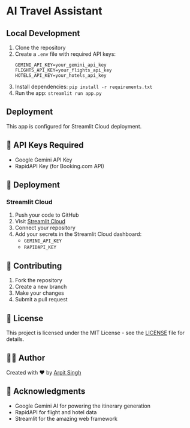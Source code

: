 # AI Travel Assistant

## Local Development
1. Clone the repository
2. Create a `.env` file with required API keys:
   ```
   GEMINI_API_KEY=your_gemini_api_key
   FLIGHTS_API_KEY=your_flights_api_key
   HOTELS_API_KEY=your_hotels_api_key
   ```
3. Install dependencies: `pip install -r requirements.txt`
4. Run the app: `streamlit run app.py`

## Deployment
This app is configured for Streamlit Cloud deployment. 

## 🔑 API Keys Required

- Google Gemini API Key
- RapidAPI Key (for Booking.com API)

## 🚀 Deployment

### Streamlit Cloud

1. Push your code to GitHub
2. Visit [Streamlit Cloud](https://share.streamlit.io)
3. Connect your repository
4. Add your secrets in the Streamlit Cloud dashboard:
   - `GEMINI_API_KEY`
   - `RAPIDAPI_KEY`

## 🤝 Contributing

1. Fork the repository
2. Create a new branch
3. Make your changes
4. Submit a pull request

## 📝 License

This project is licensed under the MIT License - see the [LICENSE](LICENSE) file for details.

## 👨‍💻 Author

Created with ❤️ by [Arpit Singh](https://github.com/dev-arpit5462)

## 🙏 Acknowledgments

- Google Gemini AI for powering the itinerary generation
- RapidAPI for flight and hotel data
- Streamlit for the amazing web framework 
